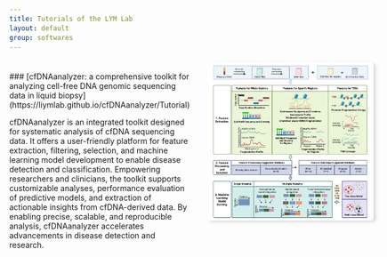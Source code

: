 ```yaml
---
title: Tutorials of the LYM Lab
layout: default
group: softwares
---
```


<div style="display: flex; gap: 30px; align-items: flex-start; margin: 20px 0;">

<div style="flex: 3; align-self: flex-start;">
<br>
### [cfDNAanalyzer: a comprehensive toolkit for analyzing cell-free DNA genomic sequencing data in liquid biopsy](https://liymlab.github.io/cfDNAanalyzer/Tutorial)

<!-- <a href='https://github.com/LiymLab/cfDNAanalyzer' class="btn btn-primary">View on GitHub</a> -->

cfDNAanalyzer is an integrated toolkit designed for systematic analysis of cfDNA sequencing data. It offers a user-friendly platform for feature extraction, filtering, selection, and machine learning model development to enable disease detection and classification. Empowering researchers and clinicians, the toolkit supports customizable analyses, performance evaluation of predictive models, and extraction of actionable insights from cfDNA-derived data. By enabling precise, scalable, and reproducible analysis, cfDNAanalyzer accelerates advancements in disease detection and research.
</div>

<div style="flex: 1; min-width: 300px; align-self: flex-start;">
<img 
    style="border-radius: 5px; 
           box-shadow: 4px 2px 4px rgba(0,0,0,0.1), 4px 4px 10px rgba(0,0,0,0.05);
           width: 100%;
           height: auto;"
    src="/cfDNAanalyzer/Figures/cfDNAanalyzer.png" 
    alt="cfDNAanalyzer toolkit diagram">
</div>

</div>
